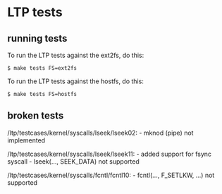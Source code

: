 LTP tests
=========

running tests
-------------

To run the LTP tests against the ext2fs, do this:

```
$ make tests FS=ext2fs
```

To run the LTP tests against the hostfs, do this:

```
$ make tests FS=hostfs
```

broken tests
------------

/ltp/testcases/kernel/syscalls/lseek/lseek02:
    - mknod (pipe) not implemented

/ltp/testcases/kernel/syscalls/lseek/lseek11:
    - added support for fsync syscall
    - lseek(..., SEEK_DATA) not supported

/ltp/testcases/kernel/syscalls/fcntl/fcntl10:
    - fcntl(..., F_SETLKW, ...) not supported
